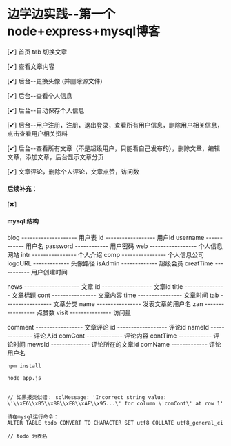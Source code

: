 # 边学边实践--第一个node+express+mysql博客

[✔] 首页 tab 切换文章

[✔] 查看文章内容

[✔] 后台--更换头像 (并删除源文件)

[✔] 后台--查看个人信息

[✔] 后台--自动保存个人信息

[✔] 后台--用户注册，注册，退出登录，查看所有用户信息，删除用户相关信息，点击查看用户相关资料

[✔] 后台--查看所有文章（不是超级用户，只能看自己发布的），删除文章，编辑文章，添加文章，后台显示文章分页

[✔] 文章评论，删除个人评论，文章点赞，访问数

#### 后续补充：

[✖] 



#### mysql 结构

blog -------------------- 用户表 
    id ------------------ 用户id
    username ------------ 用户名
    password ------------ 用户密码
    web ----------------- 个人信息网站
    intr ---------------- 个人介绍
    comp ---------------- 个人信息公司
    logoURL ------------- 头像路径
    isAdmin ------------- 超级会员
    creatTime ----------- 用户创建时间

news -------------------- 文章
    id ------------------ 文章id
    title --------------- 文章标题
    cont ---------------- 文章内容
    time ---------------- 文章时间
    tab ----------------- 文章分类
    name ---------------- 发表文章的用户名
    zan ----------------- 点赞数
    visit --------------- 访问量

comment ----------------- 文章评论
    id ------------------ 评论id
    nameId -------------- 评论人id
    comCont ------------- 评论内容
    contTime ------------ 评论时间
    mewsId -------------- 评论所在的文章id
    comName ------------- 评论用户名

```
npm install

node app.js


// 如果报类似错： sqlMessage: 'Incorrect string value: \'\\xE6\\xB5\\x8B\\xE8\\xAF\\x95...\' for column \'comCont\' at row 1'

请在mysql运行命令：
ALTER TABLE todo CONVERT TO CHARACTER SET utf8 COLLATE utf8_general_ci

// todo 为表名

```
